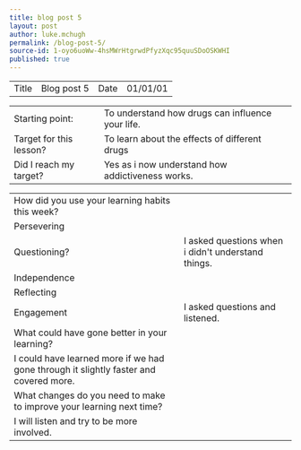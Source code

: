 ```yaml
---
title: blog post 5
layout: post
author: luke.mchugh
permalink: /blog-post-5/
source-id: 1-oyo6uoWw-4hsMWrHtgrwdPfyzXqc95quuSDoOSKWHI
published: true
---
```

<table>
  <tr>
    <td>Title</td>
    <td>Blog post 5</td>
    <td>Date</td>
    <td>01/01/01</td>
  </tr>
</table>


<table>
  <tr>
    <td>Starting point:</td>
    <td>To understand how drugs can influence your life.</td>
  </tr>
  <tr>
    <td>Target for this lesson?</td>
    <td>To learn about the effects of different drugs</td>
  </tr>
  <tr>
    <td>Did I reach my target? </td>
    <td>Yes as i now understand how addictiveness works.</td>
  </tr>
</table>


<table>
  <tr>
    <td>How did you use your learning habits this week?</td>
    <td></td>
  </tr>
  <tr>
    <td>Persevering</td>
    <td></td>
  </tr>
  <tr>
    <td>Questioning?</td>
    <td>I asked questions when i didn't understand things.</td>
  </tr>
  <tr>
    <td>Independence</td>
    <td></td>
  </tr>
  <tr>
    <td>Reflecting</td>
    <td></td>
  </tr>
  <tr>
    <td>Engagement</td>
    <td>I asked questions and listened.</td>
  </tr>
  <tr>
    <td>What could have gone better in your learning?</td>
    <td></td>
  </tr>
  <tr>
    <td>I could have learned more if we had gone through it slightly faster and covered more.</td>
    <td></td>
  </tr>
  <tr>
    <td>What changes do you need to make to improve your learning next time?</td>
    <td></td>
  </tr>
  <tr>
    <td>I will listen and try to be more involved.</td>
    <td></td>
  </tr>
</table>


